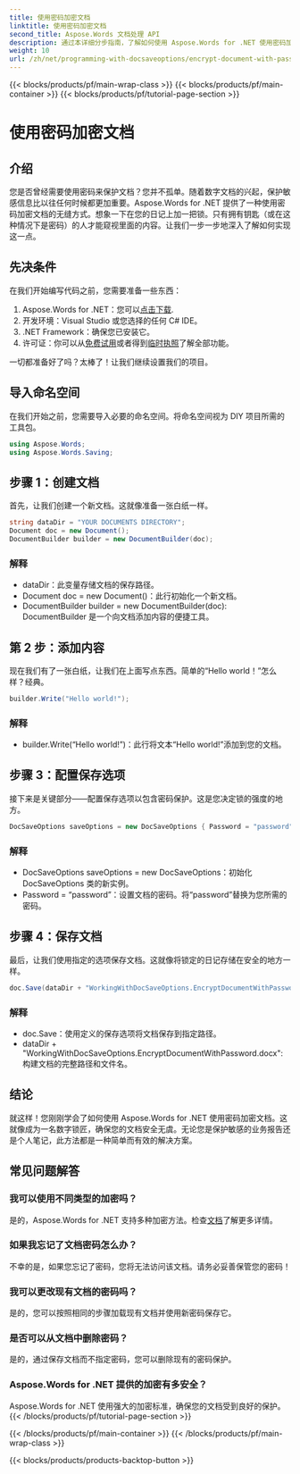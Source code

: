 ```yaml
---
title: 使用密码加密文档
linktitle: 使用密码加密文档
second_title: Aspose.Words 文档处理 API
description: 通过本详细分步指南，了解如何使用 Aspose.Words for .NET 使用密码加密文档。轻松保护您的敏感信息。
weight: 10
url: /zh/net/programming-with-docsaveoptions/encrypt-document-with-password/
---
```


{{< blocks/products/pf/main-wrap-class >}}
{{< blocks/products/pf/main-container >}}
{{< blocks/products/pf/tutorial-page-section >}}

# 使用密码加密文档

## 介绍

您是否曾经需要使用密码来保护文档？您并不孤单。随着数字文档的兴起，保护敏感信息比以往任何时候都更加重要。Aspose.Words for .NET 提供了一种使用密码加密文档的无缝方式。想象一下在您的日记上加一把锁。只有拥有钥匙（或在这种情况下是密码）的人才能窥视里面的内容。让我们一步一步地深入了解如何实现这一点。

## 先决条件

在我们开始编写代码之前，您需要准备一些东西：
1.  Aspose.Words for .NET：您可以[点击下载](https://releases.aspose.com/words/net/).
2. 开发环境：Visual Studio 或您选择的任何 C# IDE。
3. .NET Framework：确保您已安装它。
4. 许可证：你可以从[免费试用](https://releases.aspose.com/)或者得到[临时执照](https://purchase.aspose.com/temporary-license/)了解全部功能。

一切都准备好了吗？太棒了！让我们继续设置我们的项目。

## 导入命名空间

在我们开始之前，您需要导入必要的命名空间。将命名空间视为 DIY 项目所需的工具包。

```csharp
using Aspose.Words;
using Aspose.Words.Saving;
```

## 步骤 1：创建文档

首先，让我们创建一个新文档。这就像准备一张白纸一样。

```csharp
string dataDir = "YOUR DOCUMENTS DIRECTORY";
Document doc = new Document();
DocumentBuilder builder = new DocumentBuilder(doc);
```

### 解释

- dataDir：此变量存储文档的保存路径。
- Document doc = new Document()：此行初始化一个新文档。
- DocumentBuilder builder = new DocumentBuilder(doc): DocumentBuilder 是一个向文档添加内容的便捷工具。

## 第 2 步：添加内容

现在我们有了一张白纸，让我们在上面写点东西。简单的“Hello world！”怎么样？经典。

```csharp
builder.Write("Hello world!");
```

### 解释

- builder.Write(“Hello world!”)：此行将文本“Hello world!”添加到您的文档。

## 步骤 3：配置保存选项

接下来是关键部分——配置保存选项以包含密码保护。这是您决定锁的强度的地方。

```csharp
DocSaveOptions saveOptions = new DocSaveOptions { Password = "password" };
```

### 解释

- DocSaveOptions saveOptions = new DocSaveOptions：初始化 DocSaveOptions 类的新实例。
- Password = “password”：设置文档的密码。将“password”替换为您所需的密码。

## 步骤 4：保存文档

最后，让我们使用指定的选项保存文档。这就像将锁定的日记存储在安全的地方一样。

```csharp
doc.Save(dataDir + "WorkingWithDocSaveOptions.EncryptDocumentWithPassword.docx", saveOptions);
```

### 解释

- doc.Save：使用定义的保存选项将文档保存到指定路径。
- dataDir + "WorkingWithDocSaveOptions.EncryptDocumentWithPassword.docx": 构建文档的完整路径和文件名。

## 结论

就这样！您刚刚学会了如何使用 Aspose.Words for .NET 使用密码加密文档。这就像成为一名数字锁匠，确保您的文档安全无虞。无论您是保护敏感的业务报告还是个人笔记，此方法都是一种简单而有效的解决方案。

## 常见问题解答

### 我可以使用不同类型的加密吗？
是的，Aspose.Words for .NET 支持多种加密方法。检查[文档](https://reference.aspose.com/words/net/)了解更多详情。

### 如果我忘记了文档密码怎么办？
不幸的是，如果您忘记了密码，您将无法访问该文档。请务必妥善保管您的密码！

### 我可以更改现有文档的密码吗？
是的，您可以按照相同的步骤加载现有文档并使用新密码保存它。

### 是否可以从文档中删除密码？
是的，通过保存文档而不指定密码，您可以删除现有的密码保护。

### Aspose.Words for .NET 提供的加密有多安全？
Aspose.Words for .NET 使用强大的加密标准，确保您的文档受到良好的保护。
{{< /blocks/products/pf/tutorial-page-section >}}

{{< /blocks/products/pf/main-container >}}
{{< /blocks/products/pf/main-wrap-class >}}

{{< blocks/products/products-backtop-button >}}
